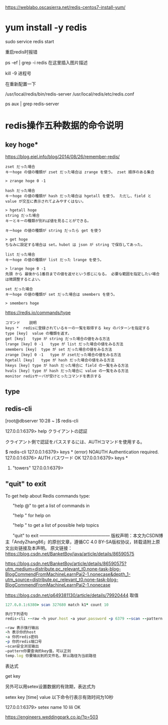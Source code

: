 https://weblabo.oscasierra.net/redis-centos7-install-yum/

# yum install -y redis


 sudo service redis start


重启redis时报错

ps -ef | grep -i redis
在这里插入图片描述

kill -9 进程号

在重新配置一下

/usr/local/redis/bin/redis-server /usr/local/redis/etc/redis.conf

ps aux | grep redis-server


# redis操作五种数据的命令说明
## key hoge*
https://blog.eiel.info/blog/2014/08/26/remember-redis/
```
zset だった場合
キーhoge の値の種類が zset だった場合は zrange を使う。 zset 順序のある集合

> zrange hoge 0 -1

hash だった場合
キーhoge の値の種類が hash だった場合は hgetall を使う。 ただし、field と value が交互に表示されてよみやすくはない。

> hgetall hoge
string だった場合
キーとキーの種類が別れば値を見ることができる。

キーhoge の値の種類が string だったら get を使う

> get hoge
ちなみに設定する場合は set。hubot は json が string で保存してあった。

list だった場合
キーhoge の値の種類が list だった lrange を使う。

> lrange hoge 0 -1
先頭 から 最後から1番目までの値を返せという感じになる。 必要な範囲を指定したい場合は微調整するとよい。

set だった場合
キーhoge の値の種類が set だった場合は smembers を使う。

> smembers hoge
```
https://redis.io/commands/type
```rub
コマンド	説明
keys *	redisに登録されているキーの一覧を取得する key のパターンを指定する
type [key]	value の種類を返す。
get [key]	type が string だった場合の値をみる方法
lrange [key] 0 -1	type が list だった場合の値をみる方法
smembers [key]	type が set だった場合の値をみる方法
zrange [key] 0 -1	type が zsetだった場合の値をみる方法
hgetall [key]	type が hash だった場合の値をみる方法
hkeys [key]	type が hash だった場合に field の一覧をみる方法
hvals [key]	type が hash だった場合に value の一覧をみる方法
monitor	redisサーバが受けとったコマンドを表示する
```
## type <key>

## redis-cli
[root@dbserver 10:28 ~ ]$ redis-cli

127.0.0.1:6379> help
クライアントの認証

クライアント側で認証をパススするには、AUTHコマンドを使用する。

$ redis-cli
127.0.0.1:6379> keys *
(error) NOAUTH Authentication required.
127.0.0.1:6376> AUTH パスワード
OK
127.0.0.1:6379> keys *
1) "towers"
127.0.0.1:6379>
## "quit" to exit
To get help about Redis commands type:

      "help @<group>" to get a list of commands in <group>

      "help <command>" for help on <command>

      "help <tab>" to get a list of possible help topics

      "quit" to exit
————————————————
版权声明：本文为CSDN博主「AndyZhang86」的原创文章，遵循CC 4.0 BY-SA版权协议，转载请附上原文出处链接及本声明。
原文链接：https://blog.csdn.net/BanketBoy/java/article/details/86590575

https://blog.csdn.net/BanketBoy/article/details/86590575?utm_medium=distribute.pc_relevant_t0.none-task-blog-BlogCommendFromMachineLearnPai2-1.nonecase&depth_1-utm_source=distribute.pc_relevant_t0.none-task-blog-BlogCommendFromMachineLearnPai2-1.nonecase

https://blog.csdn.net/q649381130/article/details/79920444
取值
```ruby
127.0.0.1:6380> scan 327680 match k1* count 10

执行下列语句
redis-cli --raw -h your.host -a your.password -p 6379 --scan --pattern “lasted:labelIds:*” >> temp.log

–raw 表示强行输出
-h 表示你的host
-a 你的redis密码
-p 你的redis端口号
–scan安全浏览输出
–pattern你要查询的key值，可以正则
temp.log 你要输出到的文件名，默认路径为当前路径

```

表达式

get key

另外可以用setex设置数据的有效期，表达式为

setex key [time] value
以下命令行表示有效时间为10秒

127.0.0.1:6379> setex name 10 lili
OK

https://engineers.weddingpark.co.jp/?p=503
